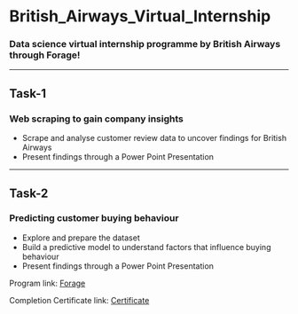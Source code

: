 # British_Airways_Virtual_Internship



### Data science virtual internship programme by British Airways through Forage!


------
## Task-1

### Web scraping to gain company insights
- Scrape and analyse customer review data to uncover findings for British Airways
- Present findings through a Power Point Presentation

------
## Task-2

### Predicting customer buying behaviour
- Explore and prepare the dataset
- Build a predictive model to understand factors that influence buying behaviour
- Present findings through a Power Point Presentation

Program link: [Forage](https://www.theforage.com/virtual-internships/prototype/NjynCWzGSaWXQCxSX/Data-Science?ref=pvwgXjN2AFRTSaxut)

Completion Certificate link: [Certificate](https://github.com/V3GiTO/British_Airways_Virtual_Internship/files/11304008/NjynCWzGSaWXQCxSX_British.Airways_pvwgXjN2AFRTSaxut_1682258251505_completion_certificate.pdf)
